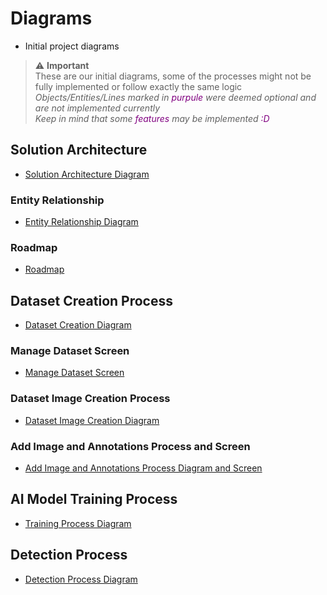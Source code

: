# Diagrams

- Initial project diagrams  

> ⚠️ **Important**  
> These are our initial diagrams, some of the processes might not be fully implemented or follow exactly the same logic  
> _Objects/Entities/Lines marked in <i style="color: purple">purpule</i> were deemed optional and are not implemented currently_  
> _Keep in mind that some <i style="color: purple">features</i> may be implemented <i style="color: purple">:D</i>_  

## Solution Architecture  

- [Solution Architecture Diagram](solution-architecture/solution-architecture-diagram.md)  

### Entity Relationship  

- [Entity Relationship Diagram](entity-relationship/entity-relationship-vertical-diagram.md)  

### Roadmap

- [Roadmap](roadmap/roadmap.md)

## Dataset Creation Process  

- [Dataset Creation Diagram](dataset-creation-process/dataset-creation-process-diagram.md)  

### Manage Dataset Screen  

- [Manage Dataset Screen](manage-dataset/manage-dataset-screen.md)  

### Dataset Image Creation Process  

- [Dataset Image Creation Diagram](dataset-image-creation-process/dataset-image-creation-process-diagram.md)  

### Add Image and Annotations Process and Screen  
  
- [Add Image and Annotations Process Diagram and Screen](add-image-n-annotations/add-image-n-annotations-process-n-screen.md)  

## AI Model Training Process  

- [Training Process Diagram](ai-model-training-process/ai-model-training-process-diagram.md)  

## Detection Process  

- [Detection Process Diagram](detection-process/detection-process-diagram.md)  
